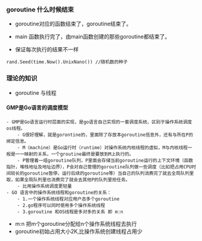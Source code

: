 ### goroutine 什么时候结束
- goroutine对应的函数结束了，goroutine结束了。
- main 函数执行完了，由main函数创建的那些goroutine都结束了。

- 保证每次执行的结果不一样
```
rand.Seed(time.Now().UnixNano()) //随机数的种子
```


### 理论的知识

- goroutine 与线程
#### GMP是Go语言的调度模型
    - GMP是Go语言运行时层面的实现，是go语言自己实现的一套调度系统，区别于操作系统调度os线程。
        - G很好理解，就是gorontine的，里面除了存放本goroutine信息外，还有与所在P的绑定信息。
        - M（machine）是Go运行时（runtime）对操作系统内核线程的虚拟，M与内核线程一般是一一映射的关系，一个groutine最终是要放到M上执行的。
        - P管理着一组goroutine队列，P里面会存储当前goroutine运行的上下文环境（函数指针，堆栈地址及地址边界），P会对自己管理的goroutine队列做一些调度（比如把占用CPU时间较长的goroutine暂停，运行后续的goroutine等）当自己的队列消费完了就去全局队列里取，如果全局队列里也消费完了就会去其他P的队列里抢任务。
        - 比用操作系统调度更轻量
    - GO 语言中的操作系统线程和goroutine的关系：
        - 1.一个操作系统线程对应用户态多个goroutine
        - 2.go程序可以同时使用多个操作系统线程
        - 3.goroutine 和OS线程是多对多的关系 即 m:n
- m:n 把m个goroutine分配给n个操作系统线程去执行
- goroutine初始占用大小2K,比操作系统创建线程占用少
